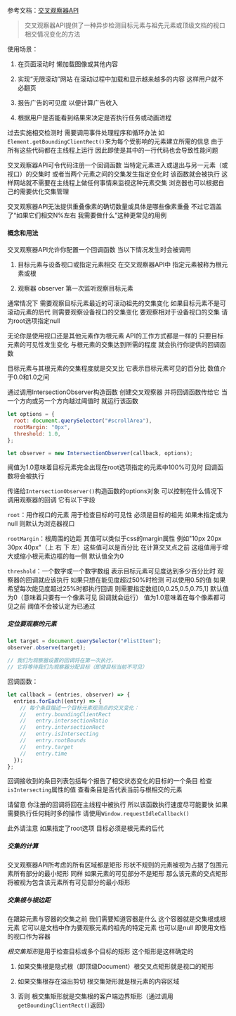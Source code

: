 参考文档：[交叉观察器API](https://developer.mozilla.org/zh-CN/docs/Web/API/Intersection_Observer_API)


> 交叉观察器API提供了一种异步检测目标元素与祖先元素或顶级文档的视口相交情况变化的方法

使用场景：
1. 在页面滚动时 懒加载图像或其他内容

2. 实现“无限滚动”网站 在滚动过程中加载和显示越来越多的内容 这样用户就不必翻页

3. 报告广告的可见度 以便计算广告收入

4. 根据用户是否能看到结果来决定是否执行任务或动画进程

过去实施相交检测时 需要调用事件处理程序和循环办法 如 `Element.getBoundingClientRect()`来为每个受影响的元素建立所需的信息 由于所有这些代码都在主线程上运行 因此即使是其中的一行代码也会导致性能问题

交叉观察器API可令代码注册一个回调函数 当特定元素进入或退出与另一元素（或视口）的交集时 或者当两个元素之间的交集发生指定变化时 该函数就会被执行 这样网站就不需要在主线程上做任何事情来监视这种元素交集 浏览器也可以根据自己的需要优化交集管理

交叉观察器API无法提供重叠像素的确切数量或具体是哪些像素重叠 不过它涵盖了“如果它们相交N%左右 我需要做什么”这种更常见的用例

#### 概念和用法

交叉观察器API允许你配置一个回调函数 当以下情况发生时会被调用

1. 目标元素与设备视口或指定元素相交 在交叉观察器API中 指定元素被称为根元素或根

2. 观察器 observer 第一次监听观察目标元素

通常情况下 需要观察目标元素最近的可滚动祖先的交集变化 如果目标元素不是可滚动元素的后代 则需要观察设备视口的交集变化 要观察相对于设备视口的交集 请为root选项指定null

无论你是使用视口还是其他元素作为根元素 API的工作方式都是一样的 只要目标元素的可见性发生变化 与根元素的交集达到所需的程度 就会执行你提供的回调函数

目标元素与其根元素的交集程度就是交叉比 它表示目标元素可见的百分比 数值介于0.0和1.0之间

通过调用IntersectionObserver构造函数 创建交叉观察器 并将回调函数传给它 当一个方向或另一个方向越过阈值时 就运行该函数

```js
let options = {
  root: document.querySelector("#scrollArea"),
  rootMargin: "0px",
  threshold: 1.0,
};

let observer = new IntersectionObserver(callback, options);
```

阈值为1.0意味着目标元素完全出现在root选项指定的元素中100%可见时 回调函数将会被执行

传递给`IntersectionObserver()`构造函数的options对象 可以控制在什么情况下调用观察器的回调 它有以下字段

`root`：用作视口的元素 用于检查目标的可见性 必须是目标的祖先 如果未指定或为null 则默认为浏览器视口

`rootMargin`：根周围的边距 其值可以类似于css的margin属性 例如"10px 20px 30px 40px"（上 右 下 左）这些值可以是百分比 在计算交叉点之前 这组值用于增大或缩小根元素边框的每一侧 默认值全为0

`threshold`：一个数字或一个数字数组 表示目标元素可见度达到多少百分比时 观察器的回调就应该执行 如果只想在能见度超过50%时检测 可以使用0.5的值 如果希望每次能见度超过25%时都执行回调 则需要指定数组[0,0.25,0.5,0.75,1]  默认值为0（意味着只要有一个像素可见 回调就会运行） 值为1.0意味着在每个像素都可见之前 阈值不会被认定为已通过

##### 定位要观察的元素

```js
let target = document.querySelector("#listItem");
observer.observe(target);

// 我们为观察器设置的回调将在第一次执行，
// 它将等待我们为观察器分配目标（即使目标当前不可见）
```

回调函数：

```js
let callback = (entries, observer) => {
  entries.forEach((entry) => {
    // 每个条目描述一个目标元素观测点的交叉变化：
    //   entry.boundingClientRect
    //   entry.intersectionRatio
    //   entry.intersectionRect
    //   entry.isIntersecting
    //   entry.rootBounds
    //   entry.target
    //   entry.time
  });
};
```

回调接收到的条目列表包括每个报告了相交状态变化的目标的一个条目 检查`isIntersecting`属性的值 查看条目是否代表当前与根相交的元素

请留意 你注册的回调将回在主线程中被执行 所以该函数执行速度尽可能要快 如果需要执行任何耗时多的操作 请使用`Window.requestIdleCallback()`

此外请注意 如果指定了root选项 目标必须是根元素的后代

##### 交集的计算

交叉观察器API所考虑的所有区域都是矩形 形状不规则的元素被视为占据了包围元素所有部分的最小矩形 同样 如果元素的可见部分不是矩形 那么该元素的交点矩形将被视为包含该元素所有可见部分的最小矩形

##### 交集根与根边距

在跟踪元素与容器的交集之前 我们需要知道容器是什么 这个容器就是交集根或根元素 它可以是文档中作为要观察元素的祖先的特定元素 也可以是null 即使用文档的视口作为容器

*根交集矩形*是用于检查目标或多个目标的矩形 这个矩形是这样确定的

1. 如果交集根是隐式根（即顶级Document）根交叉点矩形就是视口的矩形

2. 如果交集根存在溢出剪切 根交集矩形就是根元素的内容区域

3. 否则 根交集矩形就是交集根的客户端边界矩形（通过调用`getBoundingClientRect()`返回）

